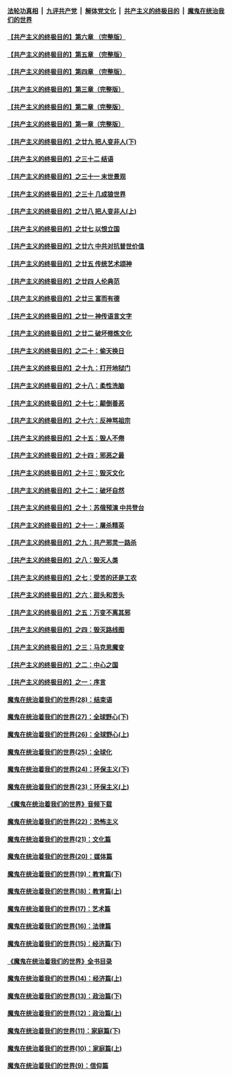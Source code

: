 

####  [法轮功真相](../../../../basic/blob/master/README.md?t=07090831) &nbsp;|&nbsp; [九评共产党](../../../../9ping.md/blob/master/README.md?t=07090831) &nbsp;|&nbsp; [解体党文化](../../../../jtdwh.md/blob/master/README.md?t=07090831)  &nbsp;|&nbsp; [共产主义的终极目的](../../../../gczydzjmd.md/blob/master/README.md?t=07090831) &nbsp;|&nbsp; [魔鬼在统治我们的世界](../../../../mgztzwmdsj.md/blob/master/README.md?t=07090831) 

#### [【共产主义的终极目的】第六章 （完整版）](../pages/nsc422/n11428913.md?t=07090831) 

#### [【共产主义的终极目的】第五章 （完整版）](../pages/nsc422/n11428912.md?t=07090831) 

#### [【共产主义的终极目的】第四章 （完整版）](../pages/nsc422/n11428907.md?t=07090831) 

#### [【共产主义的终极目的】第三章（完整版）](../pages/nsc422/n11428848.md?t=07090831) 

#### [【共产主义的终极目的】第二章（完整版）](../pages/nsc422/n11428831.md?t=07090831) 

#### [【共产主义的终极目的】第一章（完整版）](../pages/nsc422/n11417651.md?t=07090831) 

#### [【共产主义的终极目的】之廿九 把人变非人(下)](../pages/nsc422/n11344140.md?t=07090831) 

#### [【共产主义的终极目的】之三十二 结语](../pages/nsc422/n11360535.md?t=07090831) 

#### [【共产主义的终极目的】之三十一 末世景观](../pages/nsc422/n11351129.md?t=07090831) 

#### [【共产主义的终极目的】之三十 几成狼世界](../pages/nsc422/n11348280.md?t=07090831) 

#### [【共产主义的终极目的】之廿八 把人变非人(上)](../pages/nsc422/n11340492.md?t=07090831) 

#### [【共产主义的终极目的】之廿七 以恨立国](../pages/nsc422/n11336944.md?t=07090831) 

#### [【共产主义的终极目的】之廿六 中共对抗普世价值](../pages/nsc422/n11324785.md?t=07090831) 

#### [【共产主义的终极目的】之廿五 传统艺术颂神](../pages/nsc422/n11296396.md?t=07090831) 

#### [【共产主义的终极目的】之廿四 人伦典范](../pages/nsc422/n11296397.md?t=07090831) 

#### [【共产主义的终极目的】之廿三 富而有德](../pages/nsc422/n11283598.md?t=07090831) 

#### [【共产主义的终极目的】之廿一 神传语言文字](../pages/nsc422/n11263265.md?t=07090831) 

#### [【共产主义的终极目的】之廿二 破坏修炼文化](../pages/nsc422/n11245728.md?t=07090831) 

#### [【共产主义的终极目的】之二十：偷天换日](../pages/nsc422/n11238846.md?t=07090831) 

#### [【共产主义的终极目的】之十九：打开地狱门](../pages/nsc422/n11206376.md?t=07090831) 

#### [【共产主义的终极目的】之十八：柔性洗脑](../pages/nsc422/n11199994.md?t=07090831) 

#### [【共产主义的终极目的】之十七：颠倒善恶](../pages/nsc422/n11179782.md?t=07090831) 

#### [【共产主义的终极目的】之十六：反神骂祖宗](../pages/nsc422/n11166798.md?t=07090831) 

#### [【共产主义的终极目的】之十五：毁人不倦](../pages/nsc422/n11166792.md?t=07090831) 

#### [【共产主义的终极目的】之十四：邪恶之最](../pages/nsc422/n11150249.md?t=07090831) 

#### [【共产主义的终极目的】之十三：毁灭文化](../pages/nsc422/n11135227.md?t=07090831) 

#### [【共产主义的终极目的】之十二：破坏自然](../pages/nsc422/n11135214.md?t=07090831) 

#### [【共产主义的终极目的】之十：苏俄预演 中共登台](../pages/nsc422/n11118424.md?t=07090831) 

#### [【共产主义的终极目的】之十一：屠杀精英](../pages/nsc422/n11118442.md?t=07090831) 

#### [【共产主义的终极目的】之九：共产邪灵一路杀](../pages/nsc422/n11114139.md?t=07090831) 

#### [【共产主义的终极目的】之八：毁灭人类](../pages/nsc422/n11108503.md?t=07090831) 

#### [【共产主义的终极目的】之七：受苦的还是工农](../pages/nsc422/n11101809.md?t=07090831) 

#### [【共产主义的终极目的】之六：甜头和苦头](../pages/nsc422/n11096971.md?t=07090831) 

#### [【共产主义的终极目的】之五：万变不离其邪](../pages/nsc422/n11091285.md?t=07090831) 

#### [【共产主义的终极目的】之四：毁灭路线图](../pages/nsc422/n11086284.md?t=07090831) 

#### [【共产主义的终极目的】之三：马克思魔变](../pages/nsc422/n11061941.md?t=07090831) 

#### [【共产主义的终极目的】之二：中心之国](../pages/nsc422/n11047728.md?t=07090831) 

#### [【共产主义的终极目的】之一：序言](../pages/nsc422/n11086077.md?t=07090831) 

#### [魔鬼在统治着我们的世界(28)：结束语](../pages/nsc422/n10936246.md?t=07090831) 

#### [魔鬼在统治着我们的世界(27)：全球野心(下)](../pages/nsc422/n10928319.md?t=07090831) 

#### [魔鬼在统治着我们的世界(26)：全球野心(上)](../pages/nsc422/n10900318.md?t=07090831) 

#### [魔鬼在统治着我们的世界(25)：全球化](../pages/nsc422/n10788205.md?t=07090831) 

#### [魔鬼在统治着我们的世界(24)：环保主义(下)](../pages/nsc422/n10695307.md?t=07090831) 

#### [魔鬼在统治着我们的世界(23)：环保主义(上)](../pages/nsc422/n10688613.md?t=07090831) 

#### [《魔鬼在统治着我们的世界》音频下载](../pages/nsc422/n10635553.md?t=07090831) 

#### [魔鬼在统治着我们的世界(22)：恐怖主义](../pages/nsc422/n10614727.md?t=07090831) 

#### [魔鬼在统治着我们的世界(21)：文化篇](../pages/nsc422/n10597706.md?t=07090831) 

#### [魔鬼在统治着我们的世界(20)：媒体篇](../pages/nsc422/n10586579.md?t=07090831) 

#### [魔鬼在统治着我们的世界(19)：教育篇(下)](../pages/nsc422/n10564808.md?t=07090831) 

#### [魔鬼在统治着我们的世界(18)：教育篇(上)](../pages/nsc422/n10526970.md?t=07090831) 

#### [魔鬼在统治着我们的世界(17)：艺术篇](../pages/nsc422/n10499093.md?t=07090831) 

#### [魔鬼在统治着我们的世界(16)：法律篇](../pages/nsc422/n10485969.md?t=07090831) 

#### [魔鬼在统治着我们的世界(15)：经济篇(下)](../pages/nsc422/n10469975.md?t=07090831) 

#### [《魔鬼在统治着我们的世界》全书目录](../pages/nsc422/n10464261.md?t=07090831) 

#### [魔鬼在统治着我们的世界(14)：经济篇(上)](../pages/nsc422/n10457370.md?t=07090831) 

#### [魔鬼在统治着我们的世界(13)：政治篇(下)](../pages/nsc422/n10448270.md?t=07090831) 

#### [魔鬼在统治着我们的世界(12)：政治篇(上)](../pages/nsc422/n10444576.md?t=07090831) 

#### [魔鬼在统治着我们的世界(11)：家庭篇(下)](../pages/nsc422/n10440961.md?t=07090831) 

#### [魔鬼在统治着我们的世界(10)：家庭篇(上)](../pages/nsc422/n10435448.md?t=07090831) 

#### [魔鬼在统治着我们的世界(9)：信仰篇](../pages/nsc422/n10432159.md?t=07090831) 

